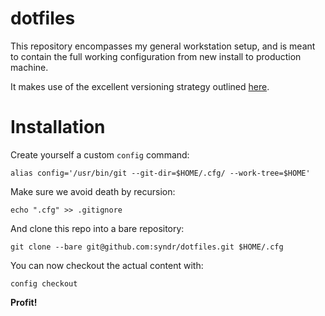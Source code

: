 # dotfiles

This repository encompasses my general workstation setup, and is meant to contain the full working configuration from new install to production machine.

It makes use of the excellent versioning strategy outlined [here](https://www.atlassian.com/git/tutorials/dotfiles).

# Installation

Create yourself a custom `config` command:
```
alias config='/usr/bin/git --git-dir=$HOME/.cfg/ --work-tree=$HOME'
```

Make sure we avoid death by recursion:
```
echo ".cfg" >> .gitignore
```

And clone this repo into a bare repository:
```
git clone --bare git@github.com:syndr/dotfiles.git $HOME/.cfg
```

You can now checkout the actual content with:
```
config checkout
```

**Profit!**


